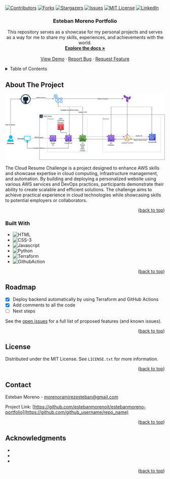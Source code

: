 <!-- Improved compatibility of back to top link: See: https://github.com/othneildrew/Best-README-Template/pull/73 -->
<a name="readme-top"></a>
<!--
*** Thanks for checking out the Best-README-Template. If you have a suggestion
*** that would make this better, please fork the repo and create a pull request
*** or simply open an issue with the tag "enhancement".
*** Don't forget to give the project a star!
*** Thanks again! Now go create something AMAZING! :D
-->


<!-- PROJECT SHIELDS -->
<!--
*** I'm using markdown "reference style" links for readability.
*** Reference links are enclosed in brackets [ ] instead of parentheses ( ).
*** See the bottom of this document for the declaration of the reference variables
*** for contributors-url, forks-url, etc. This is an optional, concise syntax you may use.
*** https://www.markdownguide.org/basic-syntax/#reference-style-links
-->
[![Contributors][contributors-shield]][contributors-url]
[![Forks][forks-shield]][forks-url]
[![Stargazers][stars-shield]][stars-url]
[![Issues][issues-shield]][issues-url]
[![MIT License][license-shield]][license-url]
[![LinkedIn][linkedin-shield]][linkedin-url]



<!-- PROJECT LOGO -->
<!-- <br />
<div align="center">
  <a href="https://github.com/estebanmorenoit/estebanmoreno-portfolio">
    <img src="images/logo.png" alt="Logo" width="80" height="80">
  </a> -->

  <h3 align="center">Esteban Moreno Portfolio</h3>

  <p align="center">
    This repository serves as a showcase for my personal projects and serves as a way for me to share my skills, experiences, and achievements with the world.
    <br />
    <a href="https://github.com/estebanmorenoit/estebanmoreno-portfolio"><strong>Explore the docs »</strong></a>
    <br />
    <br />
    <a href="https://github.com/estebanmorenoit/estebanmoreno-portfolio">View Demo</a>
    ·
    <a href="https://github.com/estebanmorenoit/estebanmoreno-portfolio/issues">Report Bug</a>
    ·
    <a href="https://github.com/estebanmorenoit/estebanmoreno-portfolio/issues">Request Feature</a>
  </p>
</div>



<!-- TABLE OF CONTENTS -->
<details>
  <summary>Table of Contents</summary>
  <ol>
    <li>
      <a href="#about-the-project">About The Project</a>
      <ul>
        <li><a href="#built-with">Built With</a></li>
      </ul>
    </li>
    <li><a href="#roadmap">Roadmap</a></li>
    <li><a href="#contributing">Contributing</a></li>
    <li><a href="#license">License</a></li>
    <li><a href="#contact">Contact</a></li>
    <li><a href="#acknowledgments">Acknowledgments</a></li>
  </ol>
</details>



<!-- ABOUT THE PROJECT -->
## About The Project

[![Product Name Screen Shot][product-screenshot]](https://example.com)

The Cloud Resume Challenge is a project designed to enhance AWS skills and showcase expertise in cloud computing, infrastructure management, and automation. By building and deploying a personalized website using various AWS services and DevOps practices, participants demonstrate their ability to create scalable and efficient solutions. The challenge aims to achieve practical experience in cloud technologies while showcasing skills to potential employers or collaborators.

<p align="right">(<a href="#readme-top">back to top</a>)</p>



### Built With

* ![HTML][HTML]
* ![CSS-3][CSS-3]
* ![Javascript][Javascript]
* ![Python][Python]
* ![Terraform][Terraform]
* ![GithubAction][GithubActions]


<p align="right">(<a href="#readme-top">back to top</a>)</p>

<!-- ROADMAP -->
## Roadmap

- [x] Deploy backend automatically by using Terraform and GitHub Actions
- [x] Add comments to all the code
- [ ] Next steps

See the [open issues](https://github.com/estebanmorenoit/estebanmoreno-portfolio/issues) for a full list of proposed features (and known issues).

<p align="right">(<a href="#readme-top">back to top</a>)</p>




<!-- LICENSE -->
## License

Distributed under the MIT License. See `LICENSE.txt` for more information.

<p align="right">(<a href="#readme-top">back to top</a>)</p>



<!-- CONTACT -->
## Contact

Esteban Moreno - morenoramirezesteban@gmail.com

Project Link: [https://github.com/estebanmorenoit/estebanmoreno-portfolio](https://github.com/github_username/repo_name)

<p align="right">(<a href="#readme-top">back to top</a>)</p>



<!-- ACKNOWLEDGMENTS -->
## Acknowledgments

* []()
* []()
* []()

<p align="right">(<a href="#readme-top">back to top</a>)</p>



<!-- MARKDOWN LINKS & IMAGES -->
<!-- https://www.markdownguide.org/basic-syntax/#reference-style-links -->
[contributors-shield]: https://img.shields.io/github/contributors/estebanmorenoit/estebanmoreno-portfolio.svg?style=for-the-badge
[contributors-url]: https://github.com/estebanmorenoit/estebanmoreno-portfolio/graphs/contributors
[forks-shield]: https://img.shields.io/github/forks/estebanmorenoit/estebanmoreno-portfolio.svg?style=for-the-badge
[forks-url]: https://github.com/estebanmorenoit/estebanmoreno-portfolio/network/members
[stars-shield]: https://img.shields.io/github/stars/estebanmorenoit/estebanmoreno-portfolio.svg?style=for-the-badge
[stars-url]: https://github.com/github_username/repo_name/stargazers
[issues-shield]: https://img.shields.io/github/issues/estebanmorenoit/estebanmoreno-portfolio.svg?style=for-the-badge
[issues-url]: https://github.com/github_username/repo_name/issues
[license-shield]: https://img.shields.io/github/license/estebanmorenoit/estebanmoreno-portfolio.svg?style=for-the-badge
[license-url]: https://github.com/estebanmorenoit/estebanmoreno-portfolio/blob/main/License/LICENSE.txt
[linkedin-shield]: https://img.shields.io/badge/-LinkedIn-black.svg?style=for-the-badge&logo=linkedin&colorB=555
[linkedin-url]: https://www.linkedin.com/in/estebanmorenoramirez/
[product-screenshot]: /images/screenshot.png
[Next.js]: https://img.shields.io/badge/next.js-000000?style=for-the-badge&logo=nextdotjs&logoColor=white
[Next-url]: https://nextjs.org/
[React.js]: https://img.shields.io/badge/React-20232A?style=for-the-badge&logo=react&logoColor=61DAFB
[React-url]: https://reactjs.org/
[Vue.js]: https://img.shields.io/badge/Vue.js-35495E?style=for-the-badge&logo=vuedotjs&logoColor=4FC08D
[Vue-url]: https://vuejs.org/
[Angular.io]: https://img.shields.io/badge/Angular-DD0031?style=for-the-badge&logo=angular&logoColor=white
[Angular-url]: https://angular.io/
[Svelte.dev]: https://img.shields.io/badge/Svelte-4A4A55?style=for-the-badge&logo=svelte&logoColor=FF3E00
[Svelte-url]: https://svelte.dev/
[Laravel.com]: https://img.shields.io/badge/Laravel-FF2D20?style=for-the-badge&logo=laravel&logoColor=white
[Laravel-url]: https://laravel.com
[Bootstrap.com]: https://img.shields.io/badge/Bootstrap-563D7C?style=for-the-badge&logo=bootstrap&logoColor=white
[Bootstrap-url]: https://getbootstrap.com
[JQuery.com]: https://img.shields.io/badge/jQuery-0769AD?style=for-the-badge&logo=jquery&logoColor=white
[JQuery-url]: https://jquery.com 
[Terraform]: https://img.shields.io/badge/terraform-%235835CC.svg?style=for-the-badge&logo=terraform&logoColor=white
[Terraform-url]: https://www.terraform.io/
[CSS-3]: https://img.shields.io/badge/css3-%231572B6.svg?style=for-the-badge&logo=css3&logoColor=white
[Python]: https://img.shields.io/badge/python-3670A0?style=for-the-badge&logo=python&logoColor=ffdd54
[Javascript]: https://img.shields.io/badge/javascript-%23323330.svg?style=for-the-badge&logo=javascript&logoColor=%23F7DF1E
[GithubActions]: https://img.shields.io/badge/github%20actions-%232671E5.svg?style=for-the-badge&logo=githubactions&logoColor=white
[HTML]: https://img.shields.io/badge/html5-%23E34F26.svg?style=for-the-badge&logo=html5&logoColor=white